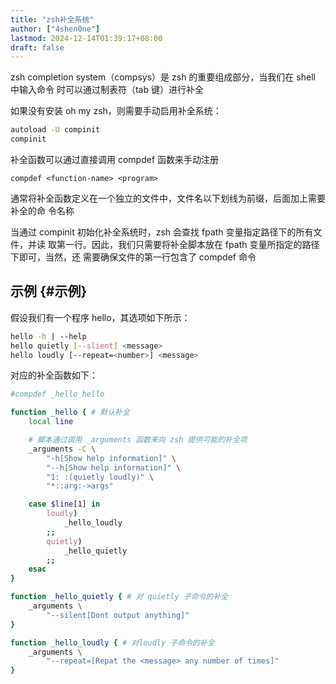 ```yaml
---
title: "zsh补全系统"
author: ["4shen0ne"]
lastmod: 2024-12-14T01:39:17+08:00
draft: false
---
```


zsh completion system（compsys）是 zsh 的重要组成部分，当我们在 shell 中输入命令
时可以通过制表符（tab 键）进行补全

如果没有安装 oh my zsh，则需要手动启用补全系统：

```bash
autoload -U compinit
compinit
```

补全函数可以通过直接调用 compdef 函数来手动注册

```text
compdef <function-name> <program>
```

通常将补全函数定义在一个独立的文件中，文件名以下划线为前缀，后面加上需要补全的命
令名称

当通过 compinit 初始化补全系统时，zsh 会查找 fpath 变量指定路径下的所有文件，并读
取第一行。因此，我们只需要将补全脚本放在 fpath 变量所指定的路径下即可，当然，还
需要确保文件的第一行包含了 compdef 命令


## 示例 {#示例}

假设我们有一个程序 hello，其选项如下所示：

```bash
hello -h | --help
hello quietly [--slient] <message>
hello loudly [--repeat=<number>] <message>
```

对应的补全函数如下：

```bash
#compdef _hello hello

function _hello { # 默认补全
    local line

    # 脚本通过调用 _arguments 函数来向 zsh 提供可能的补全项
    _arguments -C \
        "-h[Show help information]" \
        "--h[Show help information]" \
        "1: :(quietly loudly)" \
        "*::arg:->args"

    case $line[1] in
        loudly)
            _hello_loudly
        ;;
        quietly)
            _hello_quietly
        ;;
    esac
}

function _hello_quietly { # 对 quietly 子命令的补全
    _arguments \
        "--silent[Dont output anything]"
}

function _hello_loudly { # 对loudly 子命令的补全
    _arguments \
        "--repeat=[Repat the <message> any number of times]"
}
```

